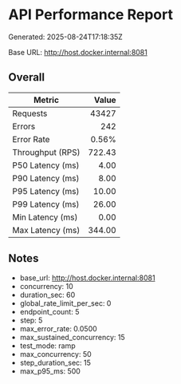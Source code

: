# API Performance Report

Generated: 2025-08-24T17:18:35Z

Base URL: http://host.docker.internal:8081

## Overall

| Metric | Value |
|---|---:|
| Requests | 43427 |
| Errors | 242 |
| Error Rate | 0.56% |
| Throughput (RPS) | 722.43 |
| P50 Latency (ms) | 4.00 |
| P90 Latency (ms) | 8.00 |
| P95 Latency (ms) | 10.00 |
| P99 Latency (ms) | 26.00 |
| Min Latency (ms) | 0.00 |
| Max Latency (ms) | 344.00 |

## Notes
- base_url: http://host.docker.internal:8081
- concurrency: 10
- duration_sec: 60
- global_rate_limit_per_sec: 0
- endpoint_count: 5
- step: 5
- max_error_rate: 0.0500
- max_sustained_concurrency: 15
- test_mode: ramp
- max_concurrency: 50
- step_duration_sec: 15
- max_p95_ms: 500
